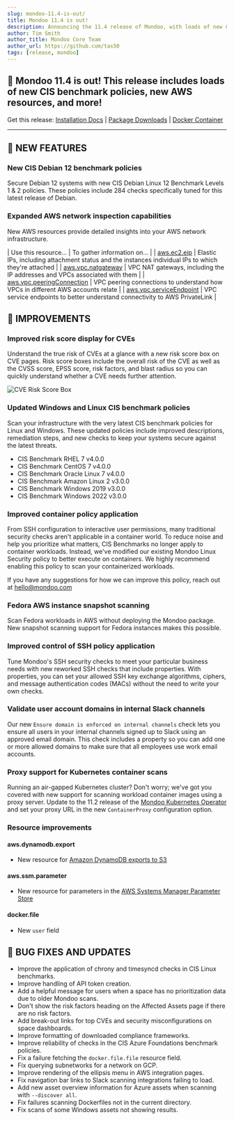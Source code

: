 ```yaml
---
slug: mondoo-11.4-is-out/
title: Mondoo 11.4 is out!
description: Announcing the 11.4 release of Mondoo, with loads of new CIS benchmark policies, new AWS resources, and more!
author: Tim Smith
author_title: Mondoo Core Team
author_url: https://github.com/tas50
tags: [release, mondoo]
---
```


## 🥳 Mondoo 11.4 is out! This release includes loads of new CIS benchmark policies, new AWS resources, and more!

Get this release: [Installation Docs](https://mondoo.com/docs/cnspec/) | [Package Downloads](https://releases.mondoo.com/cnspec/) | [Docker Container](https://hub.docker.com/r/mondoo/cnspec)

---

## 🎉 NEW FEATURES

### New CIS Debian 12 benchmark policies

Secure Debian 12 systems with new CIS Debian Linux 12 Benchmark Levels 1 & 2 policies. These policies include 284 checks specifically tuned for this latest release of Debian.

### Expanded AWS network inspection capabilities

New AWS resources provide detailed insights into your AWS network infrastructure.

| Use this resource...            | To gather information on...                                    |
| [aws.ec2.eip](https://mondoo.com/docs/mql/resources/aws-pack/aws.ec2.eip/) | Elastic IPs, including attachment status and the instances individual IPs to which they're attached |
| [aws.vpc.natgateway](https://mondoo.com/docs/mql/resources/aws-pack/aws.vpc.natgateway/) | VPC NAT gateways, including the IP addresses and VPCs associated with them |
| [aws.vpc.peeringConnection](https://mondoo.com/docs/mql/resources/aws-pack/aws.vpc.peeringConnection/) | VPC peering connections to understand how VPCs in different AWS accounts relate |
| [aws.vpc.serviceEndpoint](https://mondoo.com/docs/mql/resources/aws-pack/aws.vpc.serviceEndpoint/) | VPC service endpoints to better understand connectivity to AWS PrivateLink |

## 🧹 IMPROVEMENTS

### Improved risk score display for CVEs

Understand the true risk of CVEs at a glance with a new risk score box on CVE pages. Risk score boxes include the overall risk of the CVE as well as the CVSS score, EPSS score, risk factors, and blast radius so you can quickly understand whether a CVE needs further attention.

![CVE Risk Score Box](/img/releases/2024-05-14-mondoo-11.4-is-out/cve_score.png)

### Updated Windows and Linux CIS benchmark policies

Scan your infrastructure with the very latest CIS benchmark policies for Linux and Windows. These updated policies include improved descriptions, remediation steps, and new checks to keep your systems secure against the latest threats.

- CIS Benchmark RHEL 7 v4.0.0
- CIS Benchmark CentOS 7 v4.0.0
- CIS Benchmark Oracle Linux 7 v4.0.0
- CIS Benchmark Amazon Linux 2 v3.0.0
- CIS Benchmark Windows 2019 v3.0.0
- CIS Benchmark Windows 2022 v3.0.0

### Improved container policy application

From SSH configuration to interactive user permissions, many traditional security checks aren't applicable in a container world. To reduce noise and help you prioritize what matters, CIS Benchmarks no longer apply to container workloads. Instead, we've modified our existing Mondoo Linux Security policy to better execute on containers. We highly recommend enabling this policy to scan your containerized workloads.

If you have any suggestions for how we can improve this policy, reach out at [hello@mondoo.com](mailto:hello@mondoo.com)

### Fedora AWS instance snapshot scanning

Scan Fedora workloads in AWS without deploying the Mondoo package. New snapshot scanning support for Fedora instances makes this possible.

### Improved control of SSH policy application

Tune Mondoo's SSH security checks to meet your particular business needs with new reworked SSH checks that include properties. With properties, you can set your allowed SSH key exchange algorithms, ciphers, and message authentication codes (MACs) without the need to write your own checks.

### Validate user account domains in internal Slack channels

Our new `Ensure domain is enforced on internal channels` check lets you ensure all users in your internal channels signed up to Slack using an approved email domain. This check includes a property so you can add one or more allowed domains to make sure that all employees use work email accounts.

### Proxy support for Kubernetes container scans

Running an air-gapped Kubernetes cluster? Don't worry; we've got you covered with new support for scanning workload container images using a proxy server. Update to the 11.2 release of the [Mondoo Kubernetes Operator](https://github.com/mondoohq/mondoo-operator) and set your proxy URL in the new `ContainerProxy` configuration option.

### Resource improvements

#### aws.dynamodb.export

- New resource for [Amazon DynamoDB exports to S3](https://docs.aws.amazon.com/amazondynamodb/latest/developerguide/S3DataExport.HowItWorks.html)

#### aws.ssm.parameter

- New resource for parameters in the [AWS Systems Manager Parameter Store](https://docs.aws.amazon.com/systems-manager/latest/userguide/systems-manager-parameter-store.html)

#### docker.file

- New `user` field

## 🐛 BUG FIXES AND UPDATES

- Improve the application of chrony and timesyncd checks in CIS Linux benchmarks.
- Improve handling of API token creation.
- Add a helpful message for users when a space has no prioritization data due to older Mondoo scans.
- Don't show the risk factors heading on the Affected Assets page if there are no risk factors.
- Add break-out links for top CVEs and security misconfigurations on space dashboards.
- Improve formatting of downloaded compliance frameworks.
- Improve reliability of checks in the CIS Azure Foundations benchmark policies.
- Fix a failure fetching the `docker.file.file` resource field.
- Fix querying subnetworks for a network on GCP.
- Improve rendering of the ellipsis menu in AWS integration pages.
- Fix navigation bar links to Slack scanning integrations failing to load.
- Add new asset overview information for Azure assets when scanning with `--discover all`.
- Fix failures scanning Dockerfiles not in the current directory.
- Fix scans of some Windows assets not showing results.
